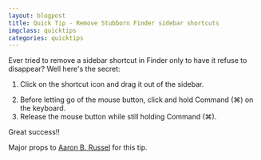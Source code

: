 ```yaml
---
layout: blogpost
title: Quick Tip - Remove Stubborn Finder sidebar shortcuts
imgclass: quicktips
categories: quicktips
---
```


<p>Ever tried to remove a sidebar shortcut in Finder only to have it refuse to disappear? Well here's the secret:</p>

<ol>
<li>Click on the shortcut icon and drag it out of the sidebar.</p>
<li>Before letting go of the mouse button, click and hold Command (⌘) on the keyboard.</li>
<li>Release the mouse button while still holding Command (⌘).</p>
</ol>

<p>Great success!!</p>

<p class="disclaimer">Major props to <a href="http://lostentropy.com/2011/07/21/removing-stuck-finder-sidebar-items-in-os-x-lion-and-snow-leopard/">Aaron B. Russel</a> for this tip.</p>